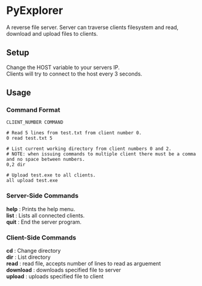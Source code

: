 # PyExplorer
A reverse file server.  Server can traverse clients filesystem and read, download and upload files to clients.

## Setup
Change the HOST variable to your servers IP.  
Clients will try to connect to the host every 3 seconds.  

## Usage  

### Command Format  
```
CLIENT_NUMBER COMMAND

# Read 5 lines from test.txt from client number 0.
0 read test.txt 5

# List current working directory from client numbers 0 and 2.
# NOTE: when issuing commands to multiple client there must be a comma and no space between numbers.
0,2 dir

# Upload test.exe to all clients.
all upload test.exe
```

### Server-Side Commands  
**help** : Prints the help menu.  
**list** : Lists all connected clients.  
**quit** : End the server program.  

### Client-Side Commands  
**cd** : Change directory  
**dir** : List directory  
**read** : read file, accepts number of lines to read as arguement  
**download** : downloads specified file to server  
**upload** : uploads specified file to client  

